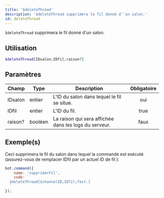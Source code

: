 ```yaml
---
title: '$deleteThread'
description: '$deleteThread supprimera le fil donné d''un salon.'
id: deleteThread
---
```


`$deleteThread` supprimera le fil donné d'un salon.

## Utilisation

```php
$deleteThread[IDsalon;IDfil;raison?]
```

## Paramètres

| Champ   | Type    | Description                                           | Obligatoire |
| ------- | ------- | ----------------------------------------------------- |:-----------:|
| IDsalon | entier  | L'ID du salon dans lequel le fil se situe.            |     oui     |
| IDfil   | entier  | L'ID du fil.                                          |    true     |
| raison? | booléen | La raison qui sera affichée dans les logs du serveur. |    faux     |

## Exemple(s)

Ceci supprimera le fil du salon dans lequel la commande est exécuté (assurez-vous de remplacer IDfil par un actuel ID de fil ):

```javascript
bot.command({
    name: 'supprimerFil',
    code: `
  $deleteThread[$channelID;IDfil;Test.]
  `
});
```